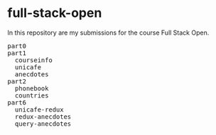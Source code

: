# full-stack-open

In this repository are my submissions for the course Full Stack Open.

<pre>
part0
part1
  courseinfo
  unicafe
  anecdotes
part2
  phonebook
  countries
part6
  unicafe-redux
  redux-anecdotes
  query-anecdotes
</pre>
